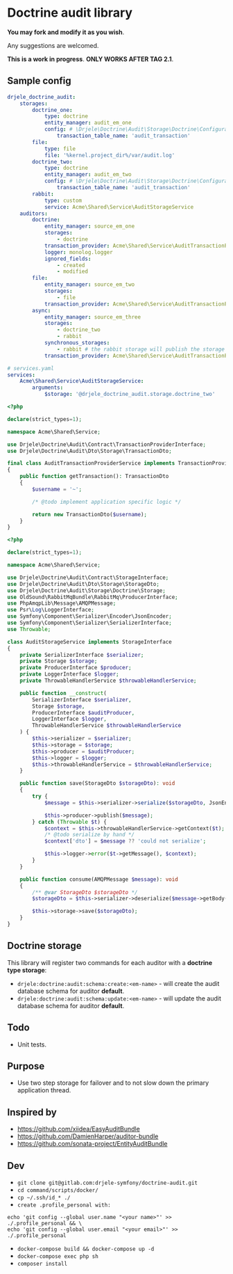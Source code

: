 # Doctrine audit library

**You may fork and modify it as you wish**.

Any suggestions are welcomed.

**This is a work in progress**. **ONLY WORKS AFTER TAG 2.1**.

## Sample config

```yaml
drjele_doctrine_audit:
    storages:
        doctrine_one:
            type: doctrine
            entity_manager: audit_em_one
            config: # \Drjele\Doctrine\Audit\Storage\Doctrine\Configuration
                transaction_table_name: 'audit_transaction'
        file:
            type: file
            file: '%kernel.project_dir%/var/audit.log'
        doctrine_two:
            type: doctrine
            entity_manager: audit_em_two
            config: # \Drjele\Doctrine\Audit\Storage\Doctrine\Configuration
                transaction_table_name: 'audit_transaction'
        rabbit:
            type: custom
            service: Acme\Shared\Service\AuditStorageService
    auditors:
        doctrine:
            entity_manager: source_em_one
            storages:
                - doctrine
            transaction_provider: Acme\Shared\Service\AuditTransactionProviderService
            logger: monolog.logger
            ignored_fields:
                - created
                - modified
        file:
            entity_manager: source_em_two
            storages:
                - file
            transaction_provider: Acme\Shared\Service\AuditTransactionProviderService
        async:
            entity_manager: source_em_three
            storages:
                - doctrine_two
                - rabbit
            synchronous_storages:
                - rabbit # the rabbit storage will publish the storage dto and a consumer will be required to save to the doctrine storage
            transaction_provider: Acme\Shared\Service\AuditTransactionProviderService
```

```yaml
# services.yaml
services:
    Acme\Shared\Service\AuditStorageService:
        arguments:
            $storage: '@drjele_doctrine_audit.storage.doctrine_two'
```

```php
<?php

declare(strict_types=1);

namespace Acme\Shared\Service;

use Drjele\Doctrine\Audit\Contract\TransactionProviderInterface;
use Drjele\Doctrine\Audit\Dto\Storage\TransactionDto;

final class AuditTransactionProviderService implements TransactionProviderInterface
{
    public function getTransaction(): TransactionDto
    {
        $username = '~';

        /* @todo implement application specific logic */

        return new TransactionDto($username);
    }
}
```

```php
<?php

declare(strict_types=1);

namespace Acme\Shared\Service;

use Drjele\Doctrine\Audit\Contract\StorageInterface;
use Drjele\Doctrine\Audit\Dto\Storage\StorageDto;
use Drjele\Doctrine\Audit\Storage\Doctrine\Storage;
use OldSound\RabbitMqBundle\RabbitMq\ProducerInterface;
use PhpAmqpLib\Message\AMQPMessage;
use Psr\Log\LoggerInterface;
use Symfony\Component\Serializer\Encoder\JsonEncoder;
use Symfony\Component\Serializer\SerializerInterface;
use Throwable;

class AuditStorageService implements StorageInterface
{
    private SerializerInterface $serializer;
    private Storage $storage;
    private ProducerInterface $producer;
    private LoggerInterface $logger;
    private ThrowableHandlerService $throwableHandlerService;

    public function __construct(
        SerializerInterface $serializer,
        Storage $storage,
        ProducerInterface $auditProducer,
        LoggerInterface $logger,
        ThrowableHandlerService $throwableHandlerService
    ) {
        $this->serializer = $serializer;
        $this->storage = $storage;
        $this->producer = $auditProducer;
        $this->logger = $logger;
        $this->throwableHandlerService = $throwableHandlerService;
    }

    public function save(StorageDto $storageDto): void
    {
        try {
            $message = $this->serializer->serialize($storageDto, JsonEncoder::FORMAT);

            $this->producer->publish($message);
        } catch (Throwable $t) {
            $context = $this->throwableHandlerService->getContext($t);
            /* @todo serialize by hand */
            $context['dto'] = $message ?? 'could not serialize';

            $this->logger->error($t->getMessage(), $context);
        }
    }

    public function consume(AMQPMessage $message): void
    {
        /** @var StorageDto $storageDto */
        $storageDto = $this->serializer->deserialize($message->getBody(), StorageDto::class, JsonEncoder::FORMAT);

        $this->storage->save($storageDto);
    }
}
```

## Doctrine storage

This library will register two commands for each auditor with a **doctrine type storage**:

* ``drjele:doctrine:audit:schema:create:<em-name>`` - will create the audit database schema for auditor **default**.
* ``drjele:doctrine:audit:schema:update:<em-name>`` - will update the audit database schema for auditor **default**.

## Todo

* Unit tests.

## Purpose

* Use two step storage for failover and to not slow down the primary application thread.

## Inspired by

* https://github.com/xiidea/EasyAuditBundle
* https://github.com/DamienHarper/auditor-bundle
* https://github.com/sonata-project/EntityAuditBundle

## Dev

* `git clone git@gitlab.com:drjele-symfony/doctrine-audit.git`
* `cd command/scripts/docker/`
* `cp ~/.ssh/id_* ./`
* `create .profile_personal with:`

```
echo 'git config --global user.name "<your name>"' >> ./.profile_personal && \
echo 'git config --global user.email "<your email>"' >> ./.profile_personal
```

* `docker-compose build && docker-compose up -d`
* `docker-compose exec php sh`
* `composer install`
